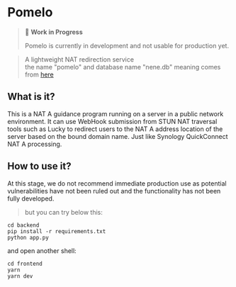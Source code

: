 # Pomelo

> 🚧 **Work in Progress**
>
> Pomelo is currently in development and not usable for production yet.


> A lightweight NAT redirection service  
> the name "pomelo" and database name "nene.db" meaning comes from [here](https://pjsekai.sega.jp/character/unite04/nene/index.html?year=now)

## What is it?
This is a NAT A guidance program running on a server in a public network environment. It can use WebHook submission from STUN NAT traversal tools such as Lucky to redirect users to the NAT A address location of the server based on the bound domain name. Just like Synology QuickConnect NAT A processing. 

## How to use it?
At this stage, we do not recommend immediate production use as potential vulnerabilities have not been ruled out and the functionality has not been fully developed.
> but you can try below this:

```shell
cd backend
pip install -r requirements.txt
python app.py
```
and open another shell:
```shell
cd frontend
yarn
yarn dev
```

